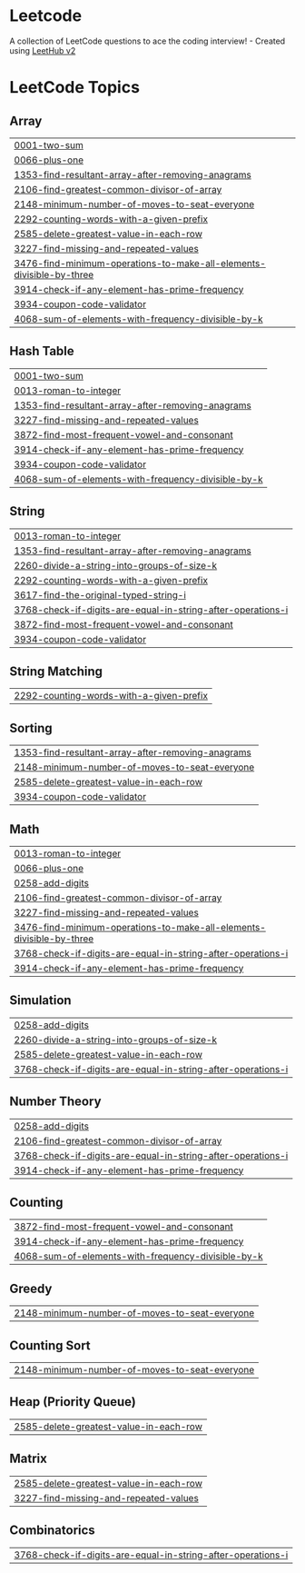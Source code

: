# Leetcode
A collection of LeetCode questions to ace the coding interview! - Created using [LeetHub v2](https://github.com/arunbhardwaj/LeetHub-2.0)

<!---LeetCode Topics Start-->
# LeetCode Topics
## Array
|  |
| ------- |
| [0001-two-sum](https://github.com/jeejocj/Leetcode/tree/master/0001-two-sum) |
| [0066-plus-one](https://github.com/jeejocj/Leetcode/tree/master/0066-plus-one) |
| [1353-find-resultant-array-after-removing-anagrams](https://github.com/jeejocj/Leetcode/tree/master/1353-find-resultant-array-after-removing-anagrams) |
| [2106-find-greatest-common-divisor-of-array](https://github.com/jeejocj/Leetcode/tree/master/2106-find-greatest-common-divisor-of-array) |
| [2148-minimum-number-of-moves-to-seat-everyone](https://github.com/jeejocj/Leetcode/tree/master/2148-minimum-number-of-moves-to-seat-everyone) |
| [2292-counting-words-with-a-given-prefix](https://github.com/jeejocj/Leetcode/tree/master/2292-counting-words-with-a-given-prefix) |
| [2585-delete-greatest-value-in-each-row](https://github.com/jeejocj/Leetcode/tree/master/2585-delete-greatest-value-in-each-row) |
| [3227-find-missing-and-repeated-values](https://github.com/jeejocj/Leetcode/tree/master/3227-find-missing-and-repeated-values) |
| [3476-find-minimum-operations-to-make-all-elements-divisible-by-three](https://github.com/jeejocj/Leetcode/tree/master/3476-find-minimum-operations-to-make-all-elements-divisible-by-three) |
| [3914-check-if-any-element-has-prime-frequency](https://github.com/jeejocj/Leetcode/tree/master/3914-check-if-any-element-has-prime-frequency) |
| [3934-coupon-code-validator](https://github.com/jeejocj/Leetcode/tree/master/3934-coupon-code-validator) |
| [4068-sum-of-elements-with-frequency-divisible-by-k](https://github.com/jeejocj/Leetcode/tree/master/4068-sum-of-elements-with-frequency-divisible-by-k) |
## Hash Table
|  |
| ------- |
| [0001-two-sum](https://github.com/jeejocj/Leetcode/tree/master/0001-two-sum) |
| [0013-roman-to-integer](https://github.com/jeejocj/Leetcode/tree/master/0013-roman-to-integer) |
| [1353-find-resultant-array-after-removing-anagrams](https://github.com/jeejocj/Leetcode/tree/master/1353-find-resultant-array-after-removing-anagrams) |
| [3227-find-missing-and-repeated-values](https://github.com/jeejocj/Leetcode/tree/master/3227-find-missing-and-repeated-values) |
| [3872-find-most-frequent-vowel-and-consonant](https://github.com/jeejocj/Leetcode/tree/master/3872-find-most-frequent-vowel-and-consonant) |
| [3914-check-if-any-element-has-prime-frequency](https://github.com/jeejocj/Leetcode/tree/master/3914-check-if-any-element-has-prime-frequency) |
| [3934-coupon-code-validator](https://github.com/jeejocj/Leetcode/tree/master/3934-coupon-code-validator) |
| [4068-sum-of-elements-with-frequency-divisible-by-k](https://github.com/jeejocj/Leetcode/tree/master/4068-sum-of-elements-with-frequency-divisible-by-k) |
## String
|  |
| ------- |
| [0013-roman-to-integer](https://github.com/jeejocj/Leetcode/tree/master/0013-roman-to-integer) |
| [1353-find-resultant-array-after-removing-anagrams](https://github.com/jeejocj/Leetcode/tree/master/1353-find-resultant-array-after-removing-anagrams) |
| [2260-divide-a-string-into-groups-of-size-k](https://github.com/jeejocj/Leetcode/tree/master/2260-divide-a-string-into-groups-of-size-k) |
| [2292-counting-words-with-a-given-prefix](https://github.com/jeejocj/Leetcode/tree/master/2292-counting-words-with-a-given-prefix) |
| [3617-find-the-original-typed-string-i](https://github.com/jeejocj/Leetcode/tree/master/3617-find-the-original-typed-string-i) |
| [3768-check-if-digits-are-equal-in-string-after-operations-i](https://github.com/jeejocj/Leetcode/tree/master/3768-check-if-digits-are-equal-in-string-after-operations-i) |
| [3872-find-most-frequent-vowel-and-consonant](https://github.com/jeejocj/Leetcode/tree/master/3872-find-most-frequent-vowel-and-consonant) |
| [3934-coupon-code-validator](https://github.com/jeejocj/Leetcode/tree/master/3934-coupon-code-validator) |
## String Matching
|  |
| ------- |
| [2292-counting-words-with-a-given-prefix](https://github.com/jeejocj/Leetcode/tree/master/2292-counting-words-with-a-given-prefix) |
## Sorting
|  |
| ------- |
| [1353-find-resultant-array-after-removing-anagrams](https://github.com/jeejocj/Leetcode/tree/master/1353-find-resultant-array-after-removing-anagrams) |
| [2148-minimum-number-of-moves-to-seat-everyone](https://github.com/jeejocj/Leetcode/tree/master/2148-minimum-number-of-moves-to-seat-everyone) |
| [2585-delete-greatest-value-in-each-row](https://github.com/jeejocj/Leetcode/tree/master/2585-delete-greatest-value-in-each-row) |
| [3934-coupon-code-validator](https://github.com/jeejocj/Leetcode/tree/master/3934-coupon-code-validator) |
## Math
|  |
| ------- |
| [0013-roman-to-integer](https://github.com/jeejocj/Leetcode/tree/master/0013-roman-to-integer) |
| [0066-plus-one](https://github.com/jeejocj/Leetcode/tree/master/0066-plus-one) |
| [0258-add-digits](https://github.com/jeejocj/Leetcode/tree/master/0258-add-digits) |
| [2106-find-greatest-common-divisor-of-array](https://github.com/jeejocj/Leetcode/tree/master/2106-find-greatest-common-divisor-of-array) |
| [3227-find-missing-and-repeated-values](https://github.com/jeejocj/Leetcode/tree/master/3227-find-missing-and-repeated-values) |
| [3476-find-minimum-operations-to-make-all-elements-divisible-by-three](https://github.com/jeejocj/Leetcode/tree/master/3476-find-minimum-operations-to-make-all-elements-divisible-by-three) |
| [3768-check-if-digits-are-equal-in-string-after-operations-i](https://github.com/jeejocj/Leetcode/tree/master/3768-check-if-digits-are-equal-in-string-after-operations-i) |
| [3914-check-if-any-element-has-prime-frequency](https://github.com/jeejocj/Leetcode/tree/master/3914-check-if-any-element-has-prime-frequency) |
## Simulation
|  |
| ------- |
| [0258-add-digits](https://github.com/jeejocj/Leetcode/tree/master/0258-add-digits) |
| [2260-divide-a-string-into-groups-of-size-k](https://github.com/jeejocj/Leetcode/tree/master/2260-divide-a-string-into-groups-of-size-k) |
| [2585-delete-greatest-value-in-each-row](https://github.com/jeejocj/Leetcode/tree/master/2585-delete-greatest-value-in-each-row) |
| [3768-check-if-digits-are-equal-in-string-after-operations-i](https://github.com/jeejocj/Leetcode/tree/master/3768-check-if-digits-are-equal-in-string-after-operations-i) |
## Number Theory
|  |
| ------- |
| [0258-add-digits](https://github.com/jeejocj/Leetcode/tree/master/0258-add-digits) |
| [2106-find-greatest-common-divisor-of-array](https://github.com/jeejocj/Leetcode/tree/master/2106-find-greatest-common-divisor-of-array) |
| [3768-check-if-digits-are-equal-in-string-after-operations-i](https://github.com/jeejocj/Leetcode/tree/master/3768-check-if-digits-are-equal-in-string-after-operations-i) |
| [3914-check-if-any-element-has-prime-frequency](https://github.com/jeejocj/Leetcode/tree/master/3914-check-if-any-element-has-prime-frequency) |
## Counting
|  |
| ------- |
| [3872-find-most-frequent-vowel-and-consonant](https://github.com/jeejocj/Leetcode/tree/master/3872-find-most-frequent-vowel-and-consonant) |
| [3914-check-if-any-element-has-prime-frequency](https://github.com/jeejocj/Leetcode/tree/master/3914-check-if-any-element-has-prime-frequency) |
| [4068-sum-of-elements-with-frequency-divisible-by-k](https://github.com/jeejocj/Leetcode/tree/master/4068-sum-of-elements-with-frequency-divisible-by-k) |
## Greedy
|  |
| ------- |
| [2148-minimum-number-of-moves-to-seat-everyone](https://github.com/jeejocj/Leetcode/tree/master/2148-minimum-number-of-moves-to-seat-everyone) |
## Counting Sort
|  |
| ------- |
| [2148-minimum-number-of-moves-to-seat-everyone](https://github.com/jeejocj/Leetcode/tree/master/2148-minimum-number-of-moves-to-seat-everyone) |
## Heap (Priority Queue)
|  |
| ------- |
| [2585-delete-greatest-value-in-each-row](https://github.com/jeejocj/Leetcode/tree/master/2585-delete-greatest-value-in-each-row) |
## Matrix
|  |
| ------- |
| [2585-delete-greatest-value-in-each-row](https://github.com/jeejocj/Leetcode/tree/master/2585-delete-greatest-value-in-each-row) |
| [3227-find-missing-and-repeated-values](https://github.com/jeejocj/Leetcode/tree/master/3227-find-missing-and-repeated-values) |
## Combinatorics
|  |
| ------- |
| [3768-check-if-digits-are-equal-in-string-after-operations-i](https://github.com/jeejocj/Leetcode/tree/master/3768-check-if-digits-are-equal-in-string-after-operations-i) |
<!---LeetCode Topics End-->